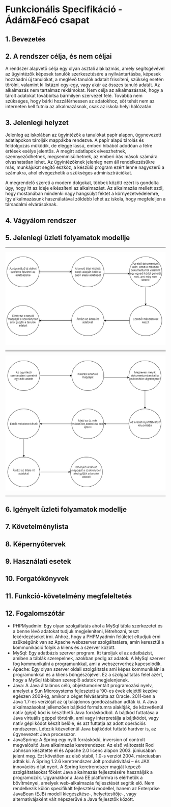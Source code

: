 # Funkcionális Specifikáció - Ádám&Fecó csapat

## 1. Bevezetés

## 2. A rendszer célja, és nem céljai

A rendszer alapvető célja egy olyan asztali alaklazmás, amely segítsgévével az ügyintézők képesek tanulók szerkesztésére a nyilvántartásba, képesek hozzáadni új tanulókat, a meglévő tanulók adatait frissíteni, szükség esetén törölni, valamint ki listázni egy-egy, vagy akár az összes tanuló adatát.
Az alkalmazás nem tartalmaz reklámokat. Nem célja az alkalmazásnak, hogy a tárolt adatokat továbbítsa bármilyen szervezet felé.
Továbbá nem szükséges, hogy bárki hozzáférhessen az adatokhoz, sőt tehát nem az interneten kell futnia az alkalmazásnak, csak az iskola helyi hálózatán.

## 3. Jelenlegi helyzet

Jelenleg az iskolában az ügyintézők a tanulókat papír alapon, úgynevezett adatlapokon tárolják mappákba rendezve. A papír alapú tárolás és feldolgozás működik, de eléggé lassú, emberi hibából adódóan a félre értések esélye jelentős. A megírt adatlapok elveszhetnek, szennyeződhetnek, megsemmisülhetnek, az emberi írás mások számára olvashatatlan lehet. 
Az ügyintézőknek jelenleg nem áll rendelkezésükre más, munkájukat segítő eszköz, a készülő program ezért lenne nagyszerű a számukra, ahol elvégezhetik a szükséges adminisztrációkat. 

A megrendelő szereti a modern dolgokat, többek között ezért is gondolta úgy, hogy itt az ideje elkészíteni az alkalmazást.
Az alkalmazás mellett szól, hogy mostanában mindenki nagy hangsúlyt fektet a környezetvédelemre, így alkalmazásunk használatával zöldebb lehet az iskola, hogy megfeleljen a társadalmi elvárásoknak. 

## 4. Vágyálom rendszer

## 5. Jelenlegi üzleti folyamatok modellje

<hr>

![Jelenlegi1](/Documents/Kepek/current1.png)

<hr>

![Jelenlegi1](/Documents/Kepek/current2.png)

<hr>


## 6. Igényelt üzleti folyamatok modellje

## 7. Követelménylista

## 8. Képernyőtervek

## 9. Használati esetek

## 10. Forgatókönyvek

## 11. Funkció-követelmény megfeleltetés 

## 12. Fogalomszótár

- PHPMyadmin: Egy olyan szolgáltatás ahol a MySql tábla szerkezetet és a benne lévő adatokat tudjuk megjeleníteni, létrehozni, teszt lekérdezéseket írni. Ahhoz, hogy a PHPMyadmin felületet eltudjuk érni szükségünk van az Apache webszerver szolgáltatásra, amin keresztül a kommunikáció folyik a kliens és a szerver között. 
- MySql: Egy adatbázis szerver program. Itt tároljuk el az adatbázist, amiben a táblák szerepelnek, azokban pedig az adatok. A MySql szerver fog kommunikálni a programunkkal, ami a webszerverhez kapcsolódik.
- Apache: Egy olyan szerver oldali szolgáltatás ami képes kommunikálni a programunkkal és a kliens böngészőjével. Ez a szolgaáltatás felel azért, hogy a MySql táblában szereplő adatok megjelenjenek.
- Java: A Java általános célú, objektumorientált programozási nyelv, amelyet a Sun Microsystems fejlesztett a ’90-es évek elejétől kezdve egészen 2009-ig, amikor a céget felvásárolta az Oracle. 2011-ben a Java 1.7-es verzióját az új tulajdonos gondozásában adták ki.  A Java alkalmazásokat jellemzően bájtkód formátumra alakítják, de közvetlenül natív (gépi) kód is készíthető Java forráskódból. A bájtkód futtatása a Java virtuális géppel történik, ami vagy interpretálja a bájtkódot, vagy natív gépi kódot készít belőle, és azt futtatja az adott operációs rendszeren. Létezik közvetlenül Java bájtkódot futtató hardver is, az úgynevezett Java processzor. 
- JavaSpring: A Spring egy nyílt forráskódú, inversion of controlt megvalósító Java alkalmazás keretrendszer. Az első változatát Rod Johnson készítette el és Apache 2.0 licenc alapon 2003. júniusában jelent meg. Ezt követően az első stabil, 1.0-s verziót 2004. márciusban adták ki. A Spring 1.2.6 keretrendszer Jolt produktivitási – és JAX innovációs díjat nyert. A Spring keretrendszer magját képező szolgáltatásokat főként Java alkalmazás fejlesztésére használják a programozók. Ugyanakkor a Java EE platformra is elérhetők a bővítményei, amelyek web-alkalmazás fejlesztését segítik elő. Nem rendelkezik külön specifikált fejlesztési modellel, hanem az Enterprise JavaBean (EJB) modell kiegészítése-, helyettesítője-, vagy alternatívájaként vált népszerűvé a Java fejlesztők között.

 